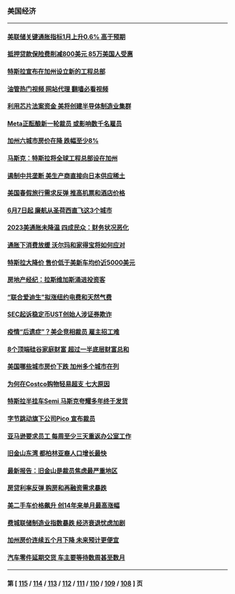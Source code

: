 ### 美国经济
---
#### [美联储关键通胀指标1月上升0.6% 高于预期](../../pages/ncid1078158/n13937502.md?02250445) 
#### [抵押贷款保险费削减800美元 85万美国人受惠](../../pages/ncid1078158/n13936952.md?02250445) 
#### [特斯拉宣布在加州设立新的工程总部](../../pages/ncid1078158/n13937054.md?02250445) 
#### [油管热门视频 网站代理 翻墙必看视频](http://138.2.39.72:81/youtube.html?epic-marker?02250445)
#### [利用芯片法案资金 美将创建半导体制造业集群](../../pages/ncid1078158/n13936639.md?02250445) 
#### [Meta正酝酿新一轮裁员 或影响数千名雇员](../../pages/ncid1078158/n13935946.md?02250445) 
#### [加州六城市房价在降 跌幅至少8%](../../pages/ncid1078158/n13935988.md?02250445) 
#### [马斯克：特斯拉将全球工程总部设在加州](../../pages/ncid1078158/n13935859.md?02250445) 
#### [遏制中共垄断 美生产商直接向日本供应稀土](../../pages/ncid1078158/n13935770.md?02250445) 
#### [美国春假旅行需求反弹 推高机票和酒店价格](../../pages/ncid1078158/n13935075.md?02250445) 
#### [6月7日起 廉航从圣荷西直飞这3个城市](../../pages/ncid1078158/n13935197.md?02250445) 
#### [2023美通胀未降温 四成民众：财务状况恶化](../../pages/ncid1078158/n13935174.md?02250445) 
#### [通胀下消费放缓 沃尔玛和家得宝将如何应对](../../pages/ncid1078158/n13935011.md?02250445) 
#### [特斯拉大降价 售价低于美新车均价近5000美元](../../pages/ncid1078158/n13935002.md?02250445) 
#### [房地产经纪：拉斯维加斯涌进投资客](../../pages/ncid1078158/n13934665.md?02250445) 
#### [“联合爱迪生”拟涨纽约电费和天然气费](../../pages/ncid1078158/n13934535.md?02250445) 
#### [SEC起诉稳定币UST创始人涉证券欺诈](../../pages/ncid1078158/n13934537.md?02250445) 
#### [疫情“后遗症”？美企竞相裁员 雇主招工难](../../pages/ncid1078158/n13934405.md?02250445) 
#### [8个顶端硅谷家庭财富 超过一半底层财富总和](../../pages/ncid1078158/n13933828.md?02250445) 
#### [美国哪些城市房价下跌 加州多个城市在列](../../pages/ncid1078158/n13933691.md?02250445) 
#### [为何在Costco购物轻易超支 七大原因](../../pages/ncid1078158/n13931403.md?02250445) 
#### [特斯拉半挂车Semi 马斯克夸耀多年终于发货](../../pages/ncid1078158/n13933015.md?02250445) 
#### [字节跳动旗下公司Pico 宣布裁员](../../pages/ncid1078158/n13932613.md?02250445) 
#### [亚马逊要求员工 每周至少三天重返办公室工作](../../pages/ncid1078158/n13932609.md?02250445) 
#### [旧金山东湾 都柏林亚裔人口增长最快](../../pages/ncid1078158/n13932539.md?02250445) 
#### [最新报告：旧金山是裁员焦虑最严重地区](../../pages/ncid1078158/n13932493.md?02250445) 
#### [房贷利率反弹 购房和再融资需求暴跌](../../pages/ncid1078158/n13932465.md?02250445) 
#### [美二手车价格飙升 创14年来单月最高涨幅](../../pages/ncid1078158/n13932383.md?02250445) 
#### [费城联储制造业指数暴跌 经济衰退忧虑加剧](../../pages/ncid1078158/n13931862.md?02250445) 
#### [加州房价连续五个月下降 未来预计更便宜](../../pages/ncid1078158/n13931709.md?02250445) 
#### [汽车零件延期交货 车主要等待数周甚至数月](../../pages/ncid1078158/n13931609.md?02250445) 

---
#### 第 [ [115](./115.md?02250445) / [114](./114.md?02250445) / [113](./113.md?02250445) / [112](./112.md?02250445) / [111](./111.md?02250445) / [110](./110.md?02250445) / [109](./109.md?02250445) / [108](./108.md?02250445) ] 页
